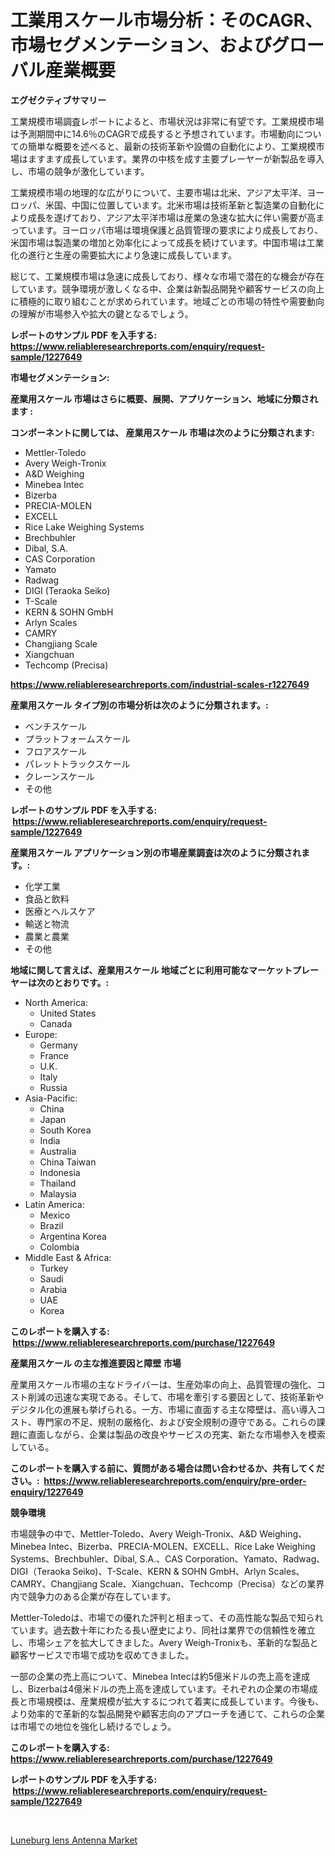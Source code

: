 <p><h1>工業用スケール市場分析：そのCAGR、市場セグメンテーション、およびグローバル産業概要</h1></p><p><strong>エグゼクティブサマリー</strong></p>
<p><p>工業規模市場調査レポートによると、市場状況は非常に有望です。工業規模市場は予測期間中に14.6％のCAGRで成長すると予想されています。市場動向についての簡単な概要を述べると、最新の技術革新や設備の自動化により、工業規模市場はますます成長しています。業界の中核を成す主要プレーヤーが新製品を導入し、市場の競争が激化しています。</p><p>工業規模市場の地理的な広がりについて、主要市場は北米、アジア太平洋、ヨーロッパ、米国、中国に位置しています。北米市場は技術革新と製造業の自動化により成長を遂げており、アジア太平洋市場は産業の急速な拡大に伴い需要が高まっています。ヨーロッパ市場は環境保護と品質管理の要求により成長しており、米国市場は製造業の増加と効率化によって成長を続けています。中国市場は工業化の進行と生産の需要拡大により急速に成長しています。</p><p>総じて、工業規模市場は急速に成長しており、様々な市場で潜在的な機会が存在しています。競争環境が激しくなる中、企業は新製品開発や顧客サービスの向上に積極的に取り組むことが求められています。地域ごとの市場の特性や需要動向の理解が市場参入や拡大の鍵となるでしょう。</p></p>
<p><strong>レポートのサンプル PDF を入手する: <a href="https://www.reliableresearchreports.com/enquiry/request-sample/1227649">https://www.reliableresearchreports.com/enquiry/request-sample/1227649</a></strong></p>
<p><strong>市場セグメンテーション:</strong></p>
<p><strong> 産業用スケール 市場はさらに概要、展開、アプリケーション、地域に分類されます :</strong></p>
<p><strong>コンポーネントに関しては、 産業用スケール 市場は次のように分類されます: &nbsp;</strong></p>
<p><ul><li>Mettler-Toledo</li><li>Avery Weigh-Tronix</li><li>A&D Weighing</li><li>Minebea Intec</li><li>Bizerba</li><li>PRECIA-MOLEN</li><li>EXCELL</li><li>Rice Lake Weighing Systems</li><li>Brechbuhler</li><li>Dibal, S.A.</li><li>CAS Corporation</li><li>Yamato</li><li>Radwag</li><li>DIGI (Teraoka Seiko)</li><li>T-Scale</li><li>KERN & SOHN GmbH</li><li>Arlyn Scales</li><li>CAMRY</li><li>Changjiang Scale</li><li>Xiangchuan</li><li>Techcomp (Precisa)</li></ul></p>
<p><strong><a href="https://www.reliableresearchreports.com/industrial-scales-r1227649">https://www.reliableresearchreports.com/industrial-scales-r1227649</a></strong></p>
<p><strong> 産業用スケール タイプ別の市場分析は次のように分類されます。:</strong></p>
<p><ul><li>ベンチスケール</li><li>プラットフォームスケール</li><li>フロアスケール</li><li>パレットトラックスケール</li><li>クレーンスケール</li><li>その他</li></ul></p>
<p><strong>レポートのサンプル PDF を入手する: &nbsp;<a href="https://www.reliableresearchreports.com/enquiry/request-sample/1227649">https://www.reliableresearchreports.com/enquiry/request-sample/1227649</a></strong></p>
<p><strong> 産業用スケール アプリケーション別の市場産業調査は次のように分類されます。:</strong></p>
<p><ul><li>化学工業</li><li>食品と飲料</li><li>医療とヘルスケア</li><li>輸送と物流</li><li>農業と農業</li><li>その他</li></ul></p>
<p><strong>地域に関して言えば、産業用スケール 地域ごとに利用可能なマーケットプレーヤーは次のとおりです。:</strong></p>
<p><ul>
    <li>
        North America:
        <ul>
            <li>United States</li>
            <li>Canada</li>
        </ul>
    </li>
    <li>
        Europe:
        <ul>
            <li>Germany</li>
            <li>France</li>
            <li>U.K.</li>
            <li>Italy</li>
            <li>Russia</li>
        </ul>
    </li>
    <li>
        Asia-Pacific:
        <ul>
            <li>China</li>
            <li>Japan</li>
            <li>South Korea</li>
            <li>India</li>
            <li>Australia</li>
            <li>China Taiwan</li>
            <li>Indonesia</li>
            <li>Thailand</li>
            <li>Malaysia</li>
        </ul>
    </li>
    <li>
        Latin America:
        <ul>
            <li>Mexico</li>
            <li>Brazil</li>
            <li>Argentina Korea</li>
            <li>Colombia</li>
        </ul>
    </li>
    <li>
        Middle East & Africa:
        <ul>
            <li>Turkey</li>
            <li>Saudi</li>
            <li>Arabia</li>
            <li>UAE</li>
            <li>Korea</li>
        </ul>
    </li>
    </ul></p>
<p><strong>このレポートを購入する: &nbsp;<a href="https://www.reliableresearchreports.com/purchase/1227649">https://www.reliableresearchreports.com/purchase/1227649</a></strong></p>
<p><strong>産業用スケール の主な推進要因と障壁 市場</strong></p>
<p><p>産業用スケール市場の主なドライバーは、生産効率の向上、品質管理の強化、コスト削減の迅速な実現である。そして、市場を牽引する要因として、技術革新やデジタル化の進展も挙げられる。一方、市場に直面する主な障壁は、高い導入コスト、専門家の不足、規制の厳格化、および安全規制の遵守である。これらの課題に直面しながら、企業は製品の改良やサービスの充実、新たな市場参入を模索している。</p></p>
<p><strong>このレポートを購入する前に、質問がある場合は問い合わせるか、共有してください。:&nbsp; <a href="https://www.reliableresearchreports.com/enquiry/pre-order-enquiry/1227649">https://www.reliableresearchreports.com/enquiry/pre-order-enquiry/1227649</a></strong></p>
<p><strong>競争環境</strong></p>
<p><p>市場競争の中で、Mettler-Toledo、Avery Weigh-Tronix、A&D Weighing、Minebea Intec、Bizerba、PRECIA-MOLEN、EXCELL、Rice Lake Weighing Systems、Brechbuhler、Dibal, S.A.、CAS Corporation、Yamato、Radwag、DIGI（Teraoka Seiko)、T-Scale、KERN & SOHN GmbH、Arlyn Scales、CAMRY、Changjiang Scale、Xiangchuan、Techcomp（Precisa）などの業界内で競争力のある企業が存在しています。 </p><p>Mettler-Toledoは、市場での優れた評判と相まって、その高性能な製品で知られています。過去数十年にわたる長い歴史により、同社は業界での信頼性を確立し、市場シェアを拡大してきました。Avery Weigh-Tronixも、革新的な製品と顧客サービスで市場で成功を収めてきました。</p><p>一部の企業の売上高について、Minebea Intecは約5億米ドルの売上高を達成し、Bizerbaは4億米ドルの売上高を達成しています。それぞれの企業の市場成長と市場規模は、産業規模が拡大するにつれて着実に成長しています。今後も、より効率的で革新的な製品開発や顧客志向のアプローチを通じて、これらの企業は市場での地位を強化し続けるでしょう。</p></p>
<p><strong>このレポートを購入する: &nbsp; <a href="https://www.reliableresearchreports.com/purchase/1227649">https://www.reliableresearchreports.com/purchase/1227649</a></strong></p>
<p><strong>レポートのサンプル PDF を入手する: &nbsp;<a href="https://www.reliableresearchreports.com/enquiry/request-sample/1227649">https://www.reliableresearchreports.com/enquiry/request-sample/1227649</a></strong><strong></strong></p>
<p>&nbsp;</p>
<p><p><a href="https://faithful-glue-af3.notion.site/Luneburg-lens-Antenna-Market-Insights-into-Market-CAGR-Market-Trends-and-Growth-Strategies-b87f3cbfe68b416ca7253c9f991bcf91">Luneburg lens Antenna Market</a></p></p>